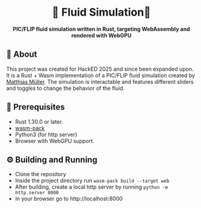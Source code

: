 <div align="center">

  <h1>🌊 Fluid Simulation🌊</h1>

  <p>
    <strong>PIC/FLIP fluid simulation written in Rust, targeting WebAssembly and rendered with WebGPU</strong>
  </p>
</div>

## 🦀 About

This project was created for HackED 2025 and since been expanded upon. It is a Rust + Wasm implementation of a PIC/FLIP fluid simulation created by [Matthias Müller](https://youtu.be/XmzBREkK8kY?si=5a8RqvdLVUWC9ErL). The simulation is interactable and features different sliders and toggles to change the behavior of the fluid.

## 📝 Prerequisites
- Rust 1.30.0 or later.
- [wasm-pack](https://rustwasm.github.io/wasm-pack/installer)
- Python3 (for http server)
- Browser with WebGPU support.

## ⚙ Building and Running

- Clone the repository
- Inside the project directory run `wasm-pack build --target web`
- After building, create a local http server by running `python -m http.server 8000`
- In your browser go to http://localhost:8000
